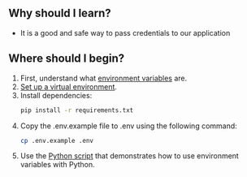## Why should I learn?
- It is a good and safe way to pass credentials to our application

## Where should I begin?

1. First, understand what [environment variables](https://www.freecodecamp.org/news/python-env-vars-how-to-get-an-environment-variable-in-python/) are.
2. [Set up a virtual environment](https://docs.google.com/document/d/1QI9jc3wl92B6KOrpgS-xi9OnOO1kkAm6g4pHx42Mwsk/edit#heading=h.v74wpoyxy3z).
3. Install dependencies:
    ```sh
    pip install -r requirements.txt
    ```
4. Copy the .env.example file to .env using the following command:
    ```sh
    cp .env.example .env
    ```
5. Use the [Python script](./server.py) that demonstrates how to use environment variables with Python.